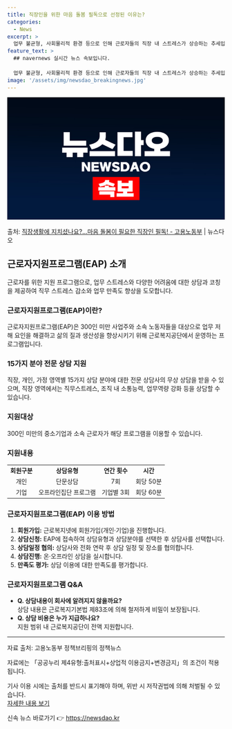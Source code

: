 ```yaml
---
title: 직장인을 위한 마음 돌봄 필독으로 선정된 이유는?
categories:
  - News
excerpt: >
  업무 불균형, 사회물리적 환경 등으로 인해 근로자들의 직장 내 스트레스가 상승하는 추세입니다. 마음 돌봄이 …
feature_text: >
  ## navernews 실시간 뉴스 속보입니다.

  업무 불균형, 사회물리적 환경 등으로 인해 근로자들의 직장 내 스트레스가 상승하는 추세입니다. 마음 돌봄이 …
image: '/assets/img/newsdao_breakingnews.jpg'
---
```


![뉴스다오 속보](/assets/img/newsdao_breakingnews.jpg)

<p>출처: <a href="https://newsdao.kr/3462" rel="dofollow">직장생활에 지치셨나요?…마음 돌봄이 필요한 직장인 필독! - 고용노동부</a> | 뉴스다오</p>

<h2 data-ke-size="size26">근로자지원프로그램(EAP) 소개</h2>
<p data-ke-size="size16">근로자를 위한 지원 프로그램으로, 업무 스트레스와 다양한 어려움에 대한 상담과 코칭을 제공하여 직무 스트레스 감소와 업무 만족도 향상을 도모합니다.</p>

<h3>근로자지원프로그램(EAP)이란?</h3>
<p data-ke-size="size16">근로자지원프로그램(EAP)은 300인 미만 사업주와 소속 노동자들을 대상으로 업무 저해 요인을 해결하고 삶의 질과 생산성을 향상시키기 위해 근로복지공단에서 운영하는 프로그램입니다.</p>

<h3>15가지 분야 전문 상담 지원</h3>
<p data-ke-size="size16">직장, 개인, 가정 영역별 15가지 상담 분야에 대한 전문 상담사의 무상 상담을 받을 수 있으며, 직장 영역에서는 직무스트레스, 조직 내 소통능력, 업무역량 강화 등을 상담할 수 있습니다.</p>

<h3>지원대상</h3>
<p data-ke-size="size16">300인 미만의 중소기업과 소속 근로자가 해당 프로그램을 이용할 수 있습니다.</p>

<h3>지원내용</h3>
<table>
    <tr>
        <td style="text-align: center; height: 17px;"><b>회원구분</b></td>
        <td style="text-align: center; height: 17px;"><b>상담유형</b></td>
        <td style="text-align: center; height: 17px;"><b>연간 횟수</b></td>
        <td style="text-align: center; height: 17px;"><b>시간</b></td>
    </tr>
    <tr>
        <td style="text-align: center; height: 17px;">개인</td>
        <td style="text-align: center; height: 17px;">단문상담</td>
        <td style="text-align: center; height: 17px;">7회</td>
        <td style="text-align: center; height: 17px;">회당 50분</td>
    </tr>
    <tr>
        <td style="text-align: center; height: 17px;">기업</td>
        <td style="text-align: center; height: 17px;">오프라인집단 프로그램</td>
        <td style="text-align: center; height: 17px;">기업별 3회</td>
        <td style="text-align: center; height: 17px;">회당 60분</td>
    </tr>
</table>
<p data-ke-size="size16"></p>

<h3>근로자지원프로그램(EAP) 이용 방법</h3>
<ol>
    <li><b>회원가입:</b> 근로복지넷에 회원가입(개인·기업)을 진행합니다.</li>
    <li><b>상담신청:</b> EAP에 접속하여 상담유형과 상담분야를 선택한 후 상담사를 선택합니다.</li>
    <li><b>상담일정 협의:</b> 상담사와 전화 연락 후 상담 일정 및 장소를 협의합니다.</li>
    <li><b>상담진행:</b> 온·오프라인 상담을 실시합니다.</li>
    <li><b>만족도 평가:</b> 상담 이용에 대한 만족도를 평가합니다.</li>
</ol>

<h3>근로자지원프로그램 Q&A</h3>
<ul>
    <li><b>Q. 상담내용이 회사에 알려지지 않을까요?</b><br>상담 내용은 근로복지기본법 제83조에 의해 철저하게 비밀이 보장됩니다.</li>
    <li><b>Q. 상담 비용은 누가 지급하나요?</b><br>지원 범위 내 근로복지공단이 전액 지원합니다.</li>
</ul>

<p data-ke-size="size16"></p>
<hr>
<p data-ke-size="size16">자료 출처: 고용노동부 정책브리핑의 정책뉴스</p>
<p data-ke-size="size16">자료에는 「공공누리 제4유형:출처표시+상업적 이용금지+변경금지」의 조건이 적용됩니다.</p>
<p data-ke-size="size16">기사 이용 시에는 출처를 반드시 표기해야 하며, 위반 시 저작권법에 의해 처벌될 수 있습니다. <br> <a href="https://newsdao.kr/3462">자세한 내용 보기</a></p>
<p data-ke-size="size16"></p> 

신속 뉴스 바로가기 👉 <a href="https://newsdao.kr" rel="dofollow">https://newsdao.kr</a>


